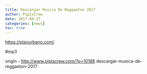 ```yaml
---
title: Descargar Musica De Reggaeton 2017
author: PipisCrew
date: 2017-09-27
categories: [news]
toc: true
---
```


https://playurbano.com/

#mp3

origin - http://www.pipiscrew.com/?p=10188 descargar-musica-de-reggaeton-2017